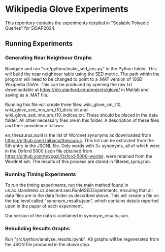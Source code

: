 # Wikipedia Glove Experiments
This reporitory contains the experiments detailed in "Scalable Polyadic Queries" for SISAP2024.

## Running Experiments
### Generating Near Neighbour Graphs

Navigate and run "src/python/make_sed_nns.py" in the Python folder. This will build the near neighbour table using the SED metric. The path within the program will need to be changed to point to a .MAT version of 100D Wikipedia GloVe. This can be produced by opening the raw txt downloadable at https://nlp.stanford.edu/projects/glove/ in Matlab and saving as a .MAT file.

Running this file will create three files: wiki_glove_sm_t10, wiki_glove_sed_nns_sm_t10_dists.txt and wiki_glove_sed_nns_sm_t10_indices.txt. These should be placed in the data folder. All other necessary files are in this folder. A description of these files and their providence follows:

en_thesaurus.jsonl is the list of Wordnet synonyms as downloaded from https://github.com/zaibacu/thesaurus. This list can be extracted from the 5th entry in the JSONL file. Only words with 3+ synonyms, all of which were in the Oxford 5000 (json file obtained from https://github.com/tyypgzl/Oxford-5000-words), were retained from the Wordnet set. The results of this process are stored in filtered_syns.json.

### Running Timing Experiments
To run the timing experiments, run the main method found in uk.ac.standrews.cs.descent.sed.RunMSEDExperiments, ensuring that all data files are in the data folder as described above. This will create a file on the top level called "synonym_results.json", which contains details reported upon in the paper of each experiment.

Our version of the data is contained in synonym_results.json.

### Rebuilding Results Graphs
Run "src/python/analyse_results.ipynb". All graphs will be regenerated from the JSON file produced in the above step.